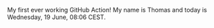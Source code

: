 My first ever working GitHub Action!
My name is Thomas and today is Wednesday, 19 June, 08:06 CEST. 
